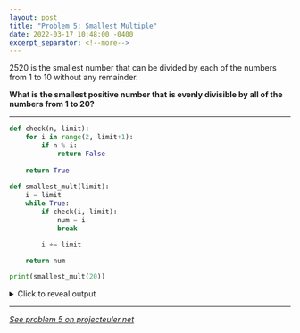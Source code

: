 ```yaml
---
layout: post
title: "Problem 5: Smallest Multiple"
date: 2022-03-17 10:48:00 -0400
excerpt_separator: <!--more-->
---
```

2520 is the smallest number that can be divided by each of the numbers from 1 to 10 without any remainder.

**What is the smallest positive number that is evenly divisible by all of the numbers from 1 to 20?**
<!--more-->

***

```py
def check(n, limit):
    for i in range(2, limit+1):
        if n % i:
            return False
        
    return True
    
def smallest_mult(limit):
    i = limit
    while True:
        if check(i, limit):
            num = i
            break

        i += limit

    return num

print(smallest_mult(20))
```

<details> 
  <summary>Click to reveal output</summary>
  {% highlight py%}
  232792560{% endhighlight %}
</details>  
  
***

*[See problem 5 on projecteuler.net](https://projecteuler.net/problem=5)*
